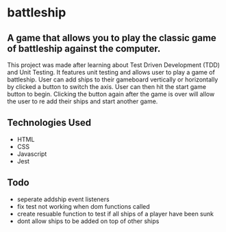 # battleship

## A game that allows you to play the classic game of battleship against the computer.

This project was made after learning about Test Driven Development (TDD) and Unit Testing. It features unit testing and allows user to play a game of battleship. User can add ships to their gameboard vertically or horizontally by clicked a button to switch the axis. User can then hit the start game button to begin. Clicking the button again after the game is over will allow the user to re add their ships and start another game.

## Technologies Used
- HTML
- CSS
- Javascript
- Jest

## Todo

- seperate addship event listeners
- fix test not working when dom functions called
- create resuable function to test if all ships of a player have been sunk
- dont allow ships to be added on top of other ships

